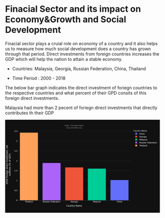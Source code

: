 # Finacial Sector and its impact on Economy&Growth and Social Development

Finacial sector plays a cruial role on economy of a country and it also helps us to measure how much social development does a country has grown through that period. Direct investments from foreign countries increases the GDP which will help the nation to attain a stable economy.

* Countries: Malaysia, Georgia, Russian Federation, China, Thailand

* Time Period : 2000 - 2018

The below bar graph indicates the direct investment of foriegn countries to the respective countries and what percent of their GPD consits of this foreign direct investments.

Malaysia had more than 2 pecent of foriegn direct investments that directly contributes th their GDP


![](2018.png)
